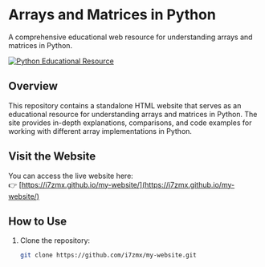 # Arrays and Matrices in Python

A comprehensive educational web resource for understanding arrays and matrices in Python.

[![Python Educational Resource](https://img.shields.io/badge/Python-Educational_Resource-blue)](https://www.learnpython.org/)

## Overview

This repository contains a standalone HTML website that serves as an educational resource for understanding arrays and matrices in Python. The site provides in-depth explanations, comparisons, and code examples for working with different array implementations in Python.

## Visit the Website

You can access the live website here:  
👉 [https://i7zmx.github.io/my-website/](https://i7zmx.github.io/my-website/)

## How to Use

1. Clone the repository:
   ```bash
   git clone https://github.com/i7zmx/my-website.git
